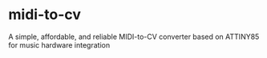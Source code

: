 # midi-to-cv
A simple, affordable, and reliable MIDI-to-CV converter based on ATTINY85 for music hardware integration
